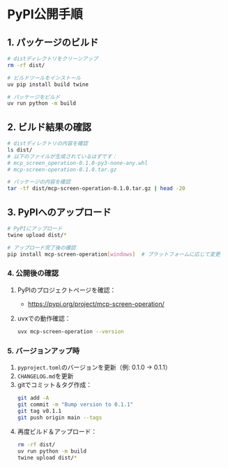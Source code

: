 # PyPI公開手順

## 1. **パッケージのビルド**

```bash
# distディレクトリをクリーンアップ
rm -rf dist/

# ビルドツールをインストール
uv pip install build twine

# パッケージをビルド
uv run python -m build
```

## 2. **ビルド結果の確認**

```bash
# distディレクトリの内容を確認
ls dist/
# 以下のファイルが生成されているはずです：
# mcp_screen_operation-0.1.0-py3-none-any.whl
# mcp-screen-operation-0.1.0.tar.gz

# パッケージの内容を確認
tar -tf dist/mcp-screen-operation-0.1.0.tar.gz | head -20
```

## 3. **PyPIへのアップロード**

```bash
# PyPIにアップロード
twine upload dist/*

# アップロード完了後の確認
pip install mcp-screen-operation[windows]  # プラットフォームに応じて変更
```

### 4. **公開後の確認**

1. PyPIのプロジェクトページを確認：
   - https://pypi.org/project/mcp-screen-operation/

2. uvxでの動作確認：
   ```bash
   uvx mcp-screen-operation --version
   ```

### 5. **バージョンアップ時**

1. `pyproject.toml`のバージョンを更新（例: 0.1.0 → 0.1.1）
2. `CHANGELOG.md`を更新
3. gitでコミット＆タグ作成：
   ```bash
   git add -A
   git commit -m "Bump version to 0.1.1"
   git tag v0.1.1
   git push origin main --tags
   ```
4. 再度ビルド＆アップロード：
   ```bash
   rm -rf dist/
   uv run python -m build
   twine upload dist/*
   ```
